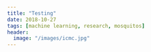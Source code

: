 ```yaml
---
title: "Testing"
date: 2018-10-27
tags: [machine learning, research, mosquitos]
header:
  image: "/images/icmc.jpg"
--- 
```

